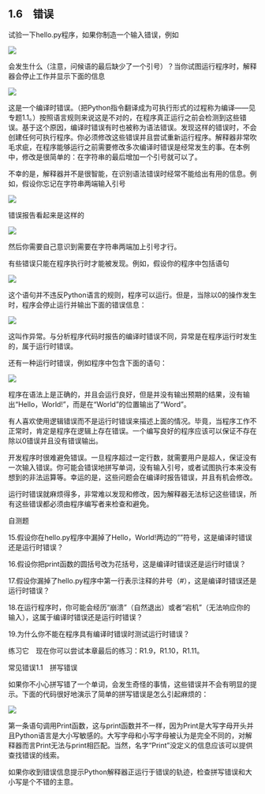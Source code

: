    

## 1.6　错误

试验一下hello.py程序，如果你制造一个输入错误，例如

![](../Images/image05203.gif)

会发生什么（注意，问候语的最后缺少了一个引号）？当你试图运行程序时，解释器会停止工作并显示下面的信息

![](../Images/image05204.gif)

这是一个编译时错误。（把Python指令翻译成为可执行形式的过程称为编译——见专题1.1。）按照语言规则来说这是不对的，在程序真正运行之前会检测到这些错误。基于这个原因，编译时错误有时也被称为语法错误。发现这样的错误时，不会创建任何可执行程序。你必须修改这些错误并且尝试重新运行程序。解释器非常吹毛求疵，在程序能够运行之前需要修改多次编译时错误是经常发生的事。在本例中，修改是很简单的：在字符串的最后增加一个引号就可以了。

不幸的是，解释器并不是很智能，在识别语法错误时经常不能给出有用的信息。例如，假设你忘记在字符串两端输入引号

![](../Images/image05205.gif)

错误报告看起来是这样的

![](../Images/image05206.gif)

然后你需要自己意识到需要在字符串两端加上引号才行。

有些错误只能在程序执行时才能被发现。例如，假设你的程序中包括语句

![](../Images/image05207.gif)

这个语句并不违反Python语言的规则，程序可以运行。但是，当除以0的操作发生时，程序会停止运行并输出下面的错误信息：

![](../Images/image05208.gif)

这叫作异常。与分析程序代码时报告的编译时错误不同，异常是在程序运行时发生的，属于运行时错误。

还有一种运行时错误，例如程序中包含下面的语句：

![](../Images/image05209.gif)

程序在语法上是正确的，并且会运行良好，但是并没有输出预期的结果，没有输出“Hello，World!”，而是在“World”的位置输出了“Word”。

有人喜欢使用逻辑错误而不是运行时错误来描述上面的情况。毕竟，当程序工作不正常时，肯定是程序在逻辑上存在错误。一个编写良好的程序应该可以保证不存在除以0错误并且没有错误输出。

开发程序时很难避免错误。一旦程序超过一定行数，就需要用户是超人，保证没有一次输入错误。你可能会错误地拼写单词，没有输入引号，或者试图执行本来没有想到的非法运算等。幸运的是，这些问题会在编译时报告错误，并且有机会修改。

运行时错误就麻烦得多，非常难以发现和修改，因为解释器无法标记这些错误，所有这些错误都必须由程序编写者来检查和避免。

自测题

15.假设你在hello.py程序中漏掉了Hello，World!两边的””符号，这是编译时错误还是运行时错误？

16.假设你把print函数的圆括号改为花括号，这是编译时错误还是运行时错误？

17.假设你漏掉了hello.py程序中第一行表示注释的井号（#），这是编译时错误还是运行时错误？

18.在运行程序时，你可能会经历“崩溃”（自然退出）或者“宕机”（无法响应你的输入），这属于编译时错误还是运行时错误？

19.为什么你不能在程序具有编译时错误时测试运行时错误？

练习它　现在你可以尝试本章最后的练习：R1.9，R1.10，R1.11。

常见错误1.1　拼写错误

如果你不小心拼写错了一个单词，会发生奇怪的事情，这些错误并不会有明显的提示。下面的代码很好地演示了简单的拼写错误是怎么引起麻烦的：

![](../Images/image05210.gif)

第一条语句调用Print函数，这与print函数并不一样，因为Print是大写字母开头并且Python语言是大小写敏感的。大写字母和小写字母被认为是完全不同的，对解释器而言Print无法与print相匹配。当然，名字“Print”没定义的信息应该可以提供查找错误的线索。

如果你收到错误信息提示Python解释器正运行于错误的轨迹，检查拼写错误和大小写是个不错的主意。